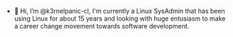 - 👋 Hi, I’m @k3rnelpanic-cl, I'm currently a Linux SysAdmin that has been using Linux for about 15 years and looking with huge entusiasm to make a career change movement towards software development.

<!---
k3rnelpanic-cl/k3rnelpanic-cl is a ✨ special ✨ repository because its `README.md` (this file) appears on your GitHub profile.
You can click the Preview link to take a look at your changes.
--->
